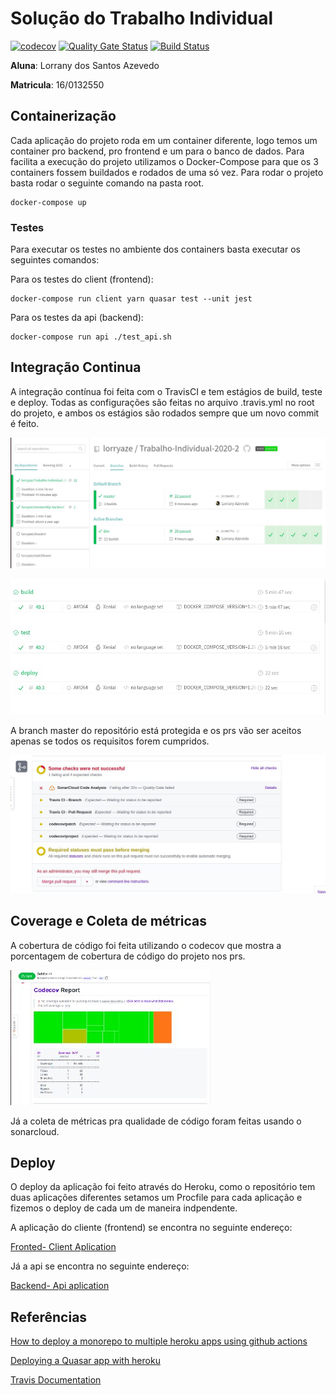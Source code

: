 # Solução do Trabalho Individual

[![codecov](https://codecov.io/gh/lorryaze/Trabalho-Individual-2020-2/branch/dev/graph/badge.svg?token=0UPT0SVC1A)](https://codecov.io/gh/lorryaze/Trabalho-Individual-2020-2)
[![Quality Gate Status](https://sonarcloud.io/api/project_badges/measure?project=lorryaze_Trabalho-Individual-2020-2&metric=alert_status)](https://sonarcloud.io/dashboard?id=lorryaze_Trabalho-Individual-2020-2)
[![Build Status](https://travis-ci.com/lorryaze/Trabalho-Individual-2020-2.svg?branch=master)](https://travis-ci.com/lorryaze/Trabalho-Individual-2020-2)

**Aluna**: Lorrany dos Santos Azevedo

**Matricula**: 16/0132550

## Containerização

Cada aplicação do projeto roda em um container diferente, logo temos um container pro backend, pro frontend e um para o banco de dados. Para facilita a execução do projeto utilizamos o Docker-Compose para que os 3 containers fossem buildados e rodados de uma só vez. Para rodar o projeto basta rodar o seguinte comando na pasta root.

```console
docker-compose up
```

### Testes

Para executar os testes no ambiente dos containers basta executar os seguintes comandos:

Para os testes do client (frontend):

```console
docker-compose run client yarn quasar test --unit jest
```
Para os testes da api (backend):

```console
docker-compose run api ./test_api.sh
```

## Integração Continua

A integração contínua foi feita com o TravisCI e tem estágios de build, teste e deploy. Todas as configurações são feitas no arquivo .travis.yml no root do projeto, e ambos os estágios são rodados sempre que um novo commit é feito. 

![alt text](./images/ci.jpg)

![alt text](./images/stages1.jpg)

A branch master do repositório está protegida e os prs vão ser aceitos apenas se todos os requisitos forem cumpridos.

![alt text](./images/protect.jpg)

## Coverage e Coleta de métricas

A cobertura de código foi feita utilizando o codecov que mostra a porcentagem de cobertura de código do projeto nos prs.

![alt text](./images/coverage.jpeg)

Já a coleta de métricas pra qualidade de código foram feitas usando o sonarcloud.

## Deploy

O deploy da aplicação foi feito através do Heroku, como o repositório tem duas aplicações diferentes setamos um Procfile para cada aplicação e fizemos o deploy de cada um de maneira indpendente.

A aplicação do cliente (frontend) se encontra no seguinte endereço:

[Fronted- Client Aplication](https://client-dasdasd.herokuapp.com/#/)

Já a api se encontra no seguinte endereço:

[Backend- Api aplication](https://api-trabalho-indivudual.herokuapp.com/task/)

## Referências

[How to deploy a monorepo to multiple heroku apps using github actions](https://medium.com/softup-technologies/how-to-deploy-a-monorepo-to-multiple-heroku-apps-using-github-actions-65e87dc27878)

[Deploying a Quasar app with heroku](https://quasar.dev/quasar-cli/developing-spa/deploying#deploying-with-heroku)

[Travis Documentation](https://docs.travis-ci.com/)